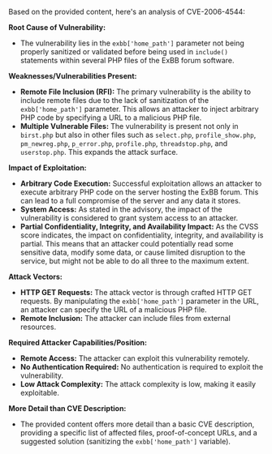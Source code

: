 Based on the provided content, here's an analysis of CVE-2006-4544:

**Root Cause of Vulnerability:**

*   The vulnerability lies in the `exbb['home_path']` parameter not being properly sanitized or validated before being used in `include()` statements within several PHP files of the ExBB forum software.

**Weaknesses/Vulnerabilities Present:**

*   **Remote File Inclusion (RFI):** The primary vulnerability is the ability to include remote files due to the lack of sanitization of the `exbb['home_path']` parameter. This allows an attacker to inject arbitrary PHP code by specifying a URL to a malicious PHP file.
*   **Multiple Vulnerable Files:**  The vulnerability is present not only in `birst.php` but also in other files such as `select.php`, `profile_show.php`, `pm_newreg.php`, `p_error.php`, `profile.php`, `threadstop.php`, and `userstop.php`. This expands the attack surface.

**Impact of Exploitation:**

*   **Arbitrary Code Execution:** Successful exploitation allows an attacker to execute arbitrary PHP code on the server hosting the ExBB forum. This can lead to a full compromise of the server and any data it stores.
*   **System Access:** As stated in the advisory, the impact of the vulnerability is considered to grant system access to an attacker.
*   **Partial Confidentiality, Integrity, and Availability Impact:** As the CVSS score indicates, the impact on confidentiality, integrity, and availability is partial. This means that an attacker could potentially read some sensitive data, modify some data, or cause limited disruption to the service, but might not be able to do all three to the maximum extent.

**Attack Vectors:**

*   **HTTP GET Requests:** The attack vector is through crafted HTTP GET requests. By manipulating the `exbb['home_path']` parameter in the URL, an attacker can specify the URL of a malicious PHP file.
*   **Remote Inclusion:** The attacker can include files from external resources.

**Required Attacker Capabilities/Position:**

*   **Remote Access:** The attacker can exploit this vulnerability remotely.
*   **No Authentication Required:** No authentication is required to exploit the vulnerability.
*   **Low Attack Complexity:** The attack complexity is low, making it easily exploitable.

**More Detail than CVE Description:**

*   The provided content offers more detail than a basic CVE description, providing a specific list of affected files, proof-of-concept URLs, and a suggested solution (sanitizing the `exbb['home_path']` variable).